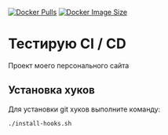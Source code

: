 [![Docker Pulls](https://img.shields.io/docker/pulls/potapovme/potapov.me.svg)](https://hub.docker.com/r/potapovme/potapov.me)
[![Docker Image Size](https://img.shields.io/docker/image-size/potapovme/potapov.me.svg)](https://hub.docker.com/r/potapovme/potapov.me)

# Тестирую CI / CD

Проект моего персонального сайта

## Установка хуков

Для установки git хуков выполните команду:

```bash
./install-hooks.sh
```

